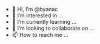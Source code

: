 - 👋 Hi, I’m @byanac
- 👀 I’m interested in ...
- 🌱 I’m currently learning ...
- 💞️ I’m looking to collaborate on ...
- 📫 How to reach me ...

<!---
byanac/byanac is a ✨ special ✨ repository because its `README.md` (this file) appears on your GitHub profile.
You can click the Preview link to take a look at your changes.
--->
